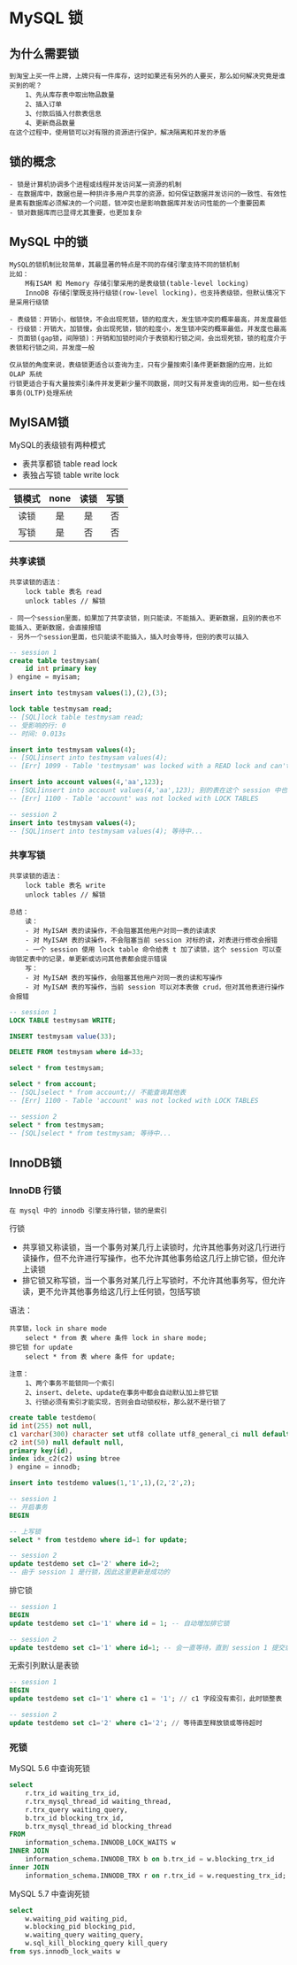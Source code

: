 # MySQL 锁

## 为什么需要锁

    到淘宝上买一件上牌，上牌只有一件库存，这时如果还有另外的人要买，那么如何解决究竟是谁买到的呢？
        1、先从库存表中取出物品数量
        2、插入订单
        3、付款后插入付款表信息
        4、更新商品数量
    在这个过程中，使用锁可以对有限的资源进行保护，解决隔离和并发的矛盾
    
## 锁的概念

    - 锁是计算机协调多个进程或线程并发访问某一资源的机制
    - 在数据库中，数据也是一种拱许多用户共享的资源，如何保证数据并发访问的一致性、有效性是素有数据库必须解决的一个问题，锁冲突也是影响数据库并发访问性能的一个重要因素
    - 锁对数据库而已显得尤其重要，也更加复杂
    
## MySQL 中的锁

    MySQL的锁机制比较简单，其最显著的特点是不同的存储引擎支持不同的锁机制
    比如：
        M有ISAM 和 Memory 存储引擎采用的是表级锁(table-level locking)
        InnoDB 存储引擎既支持行级锁(row-level locking)，也支持表级锁，但默认情况下是采用行级锁
        
    - 表级锁：开销小，枷锁快，不会出现死锁，锁的粒度大，发生锁冲突的概率最高，并发度最低
    - 行级锁：开销大，加锁慢，会出现死锁，锁的粒度小，发生锁冲突的概率最低，并发度也最高
    - 页面锁(gap锁，间隙锁)：开销和加锁时间介于表锁和行锁之间，会出现死锁，锁的粒度介于表锁和行锁之间，并发度一般
    
    仅从锁的角度来说，表级锁更适合以查询为主，只有少量按索引条件更新数据的应用，比如 OLAP 系统
    行锁更适合于有大量按索引条件并发更新少量不同数据，同时又有并发查询的应用，如一些在线事务(OLTP)处理系统

## MyISAM锁

MySQL的表级锁有两种模式

- 表共享都锁 table read lock
- 表独占写锁 table write lock

|锁模式|none|读锁|写锁|
|:---:|:---:|:---:|:---:|
|读锁|是|是|否|
|写锁|是|否|否|

### 共享读锁

    共享读锁的语法：
        lock table 表名 read
        unlock tables // 解锁
    
    - 同一个session里面，如果加了共享读锁，则只能读，不能插入、更新数据，且别的表也不能插入、更新数据，会直接报错
    - 另外一个session里面，也只能读不能插入，插入时会等待，但别的表可以插入
    
```sql
-- session 1
create table testmysam(
	id int primary key
) engine = myisam;

insert into testmysam values(1),(2),(3);

lock table testmysam read;
-- [SQL]lock table testmysam read;
-- 受影响的行: 0
-- 时间: 0.013s

insert into testmysam values(4);
-- [SQL]insert into testmysam values(4);
-- [Err] 1099 - Table 'testmysam' was locked with a READ lock and can't be updated

insert into account values(4,'aa',123);
-- [SQL]insert into account values(4,'aa',123); 别的表在这个 session 中也不能更新
-- [Err] 1100 - Table 'account' was not locked with LOCK TABLES
```

```sql
-- session 2
insert into testmysam values(4);
-- [SQL]insert into testmysam values(4); 等待中...
```

### 共享写锁

    共享读锁的语法：
        lock table 表名 write
        unlock tables // 解锁
        
    总结：
        读：
        - 对 MyISAM 表的读操作，不会阻塞其他用户对同一表的读请求
        - 对 MyISAM 表的读操作，不会阻塞当前 session 对标的读，对表进行修改会报错
        - 一个 session 使用 lock table 命令给表 t 加了读锁，这个 session 可以查询锁定表中的记录，单更新或访问其他表都会提示错误
        写：
        - 对 MyISAM 表的写操作，会阻塞其他用户对同一表的读和写操作
        - 对 MyISAM 表的写操作，当前 session 可以对本表做 crud，但对其他表进行操作会报错
        
```sql
-- session 1
LOCK TABLE testmysam WRITE;

INSERT testmysam value(33);

DELETE FROM testmysam where id=33;

select * from testmysam;

select * from account;
-- [SQL]select * from account;// 不能查询其他表
-- [Err] 1100 - Table 'account' was not locked with LOCK TABLES
```

```sql
-- session 2
select * from testmysam;
-- [SQL]select * from testmysam; 等待中...
```
        
## InnoDB锁

### InnoDB 行锁

    在 mysql 中的 innodb 引擎支持行锁，锁的是索引
    
行锁

- 共享锁又称读锁，当一个事务对某几行上读锁时，允许其他事务对这几行进行读操作，但不允许进行写操作，也不允许其他事务给这几行上排它锁，但允许上读锁
- 排它锁又称写锁，当一个事务对某几行上写锁时，不允许其他事务写，但允许读，更不允许其他事务给这几行上任何锁，包括写锁

语法：

    共享锁，lock in share mode
        select * from 表 where 条件 lock in share mode;
    排它锁 for update
        select * from 表 where 条件 for update;
        
    注意：
        1、两个事务不能锁同一个索引
        2、insert、delete、update在事务中都会自动默认加上排它锁
        3、行锁必须有索引才能实现，否则会自动锁权标，那么就不是行锁了
        
```sql
create table testdemo(
id int(255) not null,
c1 varchar(300) character set utf8 collate utf8_general_ci null default null,
c2 int(50) null default null,
primary key(id),
index idx_c2(c2) using btree
) engine = innodb;

insert into testdemo values(1,'1',1),(2,'2',2);
```

```sql
-- session 1
-- 开启事务
BEGIN

-- 上写锁
select * from testdemo where id=1 for update;
```

```sql
-- session 2
update testdemo set c1='2' where id=2;
-- 由于 session 1 是行锁，因此这里更新是成功的
```

排它锁

```sql
-- session 1
BEGIN
update testdemo set c1='1' where id = 1; -- 自动增加排它锁

-- session 2
update testdemo set c1='1' where id=1; -- 会一直等待，直到 session 1 提交或 rollback
```

无索引列默认是表锁

```sql
-- session 1
BEGIN
update testdemo set c1='1' where c1 = '1'; // c1 字段没有索引，此时锁整表

-- session 2
update testdemo set c1='2' where c1='2'; // 等待直至释放锁或等待超时
```

### 死锁

MySQL 5.6 中查询死锁

```sql
select 
	r.trx_id waiting_trx_id,
	r.trx_mysql_thread_id waiting_thread,
	r.trx_query waiting_query,
	b.trx_id blocking_trx_id,
	b.trx_mysql_thread_id blocking_thread
FROM
	information_schema.INNODB_LOCK_WAITS w
INNER JOIN
	information_schema.INNODB_TRX b on b.trx_id = w.blocking_trx_id
inner JOIN
	information_schema.INNODB_TRX r on r.trx_id = w.requesting_trx_id;
```

MySQL 5.7 中查询死锁

```sql
select 
	w.waiting_pid waiting_pid, 
	w.blocking_pid blocking_pid, 
	w.waiting_query waiting_query,
	w.sql_kill_blocking_query kill_query
from sys.innodb_lock_waits w
```